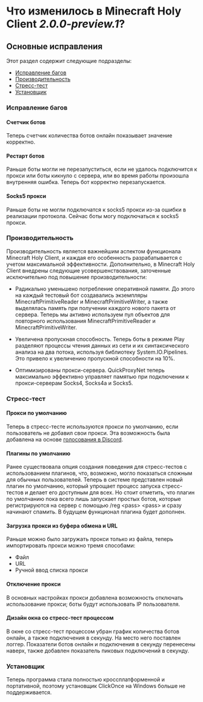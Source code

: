 # Что изменилось в Minecraft Holy Client *2.0.0-preview.1*?

## Основные исправления

Этот раздел содержит следующие подразделы:

- [Исправление багов](#исправление-багов)
- [Производительность](#производительность)
- [Стресс-тест](#стресс-тест)
- [Установщик](#установщик)

### Исправление багов

#### Счетчик ботов

Теперь счетчик количества ботов онлайн показывает значение корректно.

#### Рестарт ботов

Раньше боты могли не перезапуститься, если не удалось подключится к прокси или боты кикнуло с сервера, или во время работы произошла внутренняя ошибка. Теперь бот корректно перезапускается.

#### Socks5 прокси

Раньше боты не могли подключатся к socks5 прокси из-за ошибки в реализации протокола. Сейчас боты могу подключаться к socks5 прокси.

### Производительность


Производительность является важнейшим аспектом функционала Minecraft Holy Client, и каждая его особенность разрабатывается с учетом максимальной эффективности. Дополнительно, в Minecraft Holy Client внедрены следующие усовершенствования, заточенные исключительно под повышение производительности:

- Радикально уменьшено потребление оперативной памяти. До этого на каждый тестовый бот создавались экземпляры MinecraftPrimitiveReader и MinecraftPrimitiveWriter, а также выделялась память при получении каждого нового пакета от сервера. Теперь мы активно используем пул объектов для повторного использования MinecraftPrimitiveReader и MinecraftPrimitiveWriter.

- Увеличена пропускная способность. Теперь боты в режиме Play разделяют процессы чтения данных из сети и их синтаксического анализа на два потока, используя библиотеку System.IO.Pipelines. Это привело к увеличению пропускной способности на 10%.

- Оптимизированы прокси-сервера. QuickProxyNet теперь максимально эффективно управляет памятью при подключении к прокси-серверам Socks4, Socks4a и Socks5.

### Стресс-тест


#### Прокси по умолчанию

Теперь в стресс-тесте используются прокси по умолчанию, если пользователь не добавил свои прокси. Эта возможность была добавлена на основе [голосования в Discord](https://discord.com/channels/1166051202367246396/1166055869566419085/1172042445928812574).

#### Плагины по умолчанию

Ранее существовала опция создания поведения для стресс-тестов с использованием плагинов, что, возможно, могло показаться сложным для обычных пользователей.
Теперь в системе представлен новый плагин по умолчанию, который упрощает процесс запуска стресс-тестов и делает его доступным для всех. Но стоит отметить, что плагин по умолчанию пока всего лишь запускает простых ботов, которые регистрируются на сервер с помощью /reg \<pass\> \<pass\> и сразу начинают спамить. В будущем функционал плагина будет дополнен.

#### Загрузка прокси из буфера обмена и URL

Раньше можно было загружать прокси только из файла, теперь импортировать прокси можно тремя способами:
- Файл
- URL
- Ручной ввод списка прокси

#### Отключение прокси

В основных настройках прокси добавлена возможность отключать использование прокси; боты будут использовать IP пользователя.

#### Дизайн окна со стресс-тест процессом

B окне со стресс-тест процессом убран график количества ботов онлайн, а также подключения в секунду. На место него поставлен логгер.
Показатели ботов онлайн и подключения в секунду перенесены наверх, также добавлен показатель пиковых подключений в секунду.

### Установщик

Теперь программа стала полностью кроссплатформенной и портативной, поэтому установщик ClickOnce на Windows больше не поддерживается.
